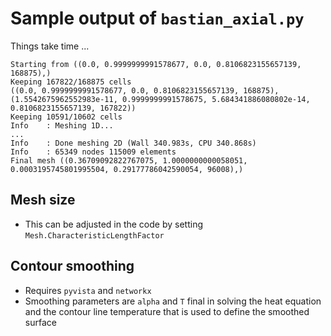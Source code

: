 # Sample output of `bastian_axial.py`
Things take time ...
```
Starting from ((0.0, 0.9999999991578677, 0.0, 0.8106823155657139, 168875),)
Keeping 167822/168875 cells
((0.0, 0.9999999991578677, 0.0, 0.8106823155657139, 168875), (1.5542675962552983e-11, 0.9999999991578675, 5.684341886080802e-14, 0.8106823155657139, 167822))
Keeping 10591/10602 cells
Info    : Meshing 1D...
...
Info    : Done meshing 2D (Wall 340.983s, CPU 340.868s)
Info    : 65349 nodes 115009 elements
Final mesh ((0.36709092822767075, 1.0000000000058051, 0.0003195745801995504, 0.29177786042590054, 96008),)
```

## Mesh size
- This can be adjusted in the code by setting `Mesh.CharacteristicLengthFactor`

## Contour smoothing
- Requires `pyvista` and `networkx`
- Smoothing parameters are `alpha` and `T` final in solving the heat equation
and the contour line temperature that is used to define the smoothed surface